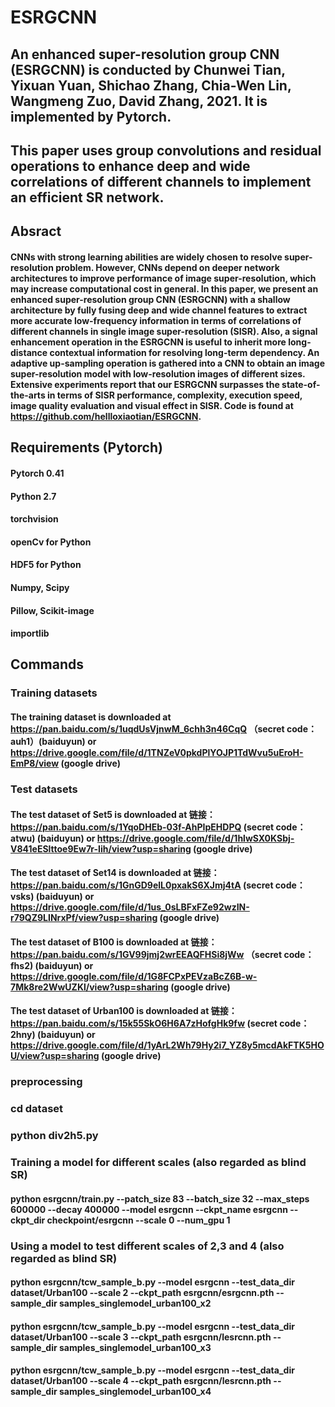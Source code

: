 # ESRGCNN
## An enhanced super-resolution group CNN (ESRGCNN) is conducted by Chunwei Tian, Yixuan Yuan, Shichao Zhang, Chia-Wen Lin, Wangmeng Zuo, David Zhang, 2021. It is implemented by Pytorch. 

## This paper uses group convolutions and residual operations to enhance deep and wide correlations of different channels to implement an efficient SR network.
	
## Absract
#### CNNs with strong learning abilities are widely chosen to resolve super-resolution problem. However, CNNs depend on deeper network architectures to improve performance of image super-resolution, which may increase computational cost in general. In this paper, we present an enhanced super-resolution group CNN (ESRGCNN) with a shallow architecture by fully fusing deep and wide channel features to extract more accurate low-frequency information in terms of correlations of different channels in single image super-resolution (SISR). Also, a signal enhancement operation in the ESRGCNN is useful to inherit more long-distance contextual information for resolving long-term dependency. An adaptive up-sampling operation is gathered into a CNN to obtain an image super-resolution model with low-resolution images of different sizes. Extensive experiments report that our ESRGCNN surpasses the state-of-the-arts in terms of SISR performance, complexity, execution speed, image quality evaluation and visual effect in SISR. Code is found at https://github.com/hellloxiaotian/ESRGCNN.


## Requirements (Pytorch)  
#### Pytorch 0.41
#### Python 2.7
#### torchvision 
#### openCv for Python
#### HDF5 for Python
#### Numpy, Scipy
#### Pillow, Scikit-image
#### importlib

## Commands
### Training datasets 
#### The  training dataset is downloaded at https://pan.baidu.com/s/1uqdUsVjnwM_6chh3n46CqQ （secret code：auh1）(baiduyun) or https://drive.google.com/file/d/1TNZeV0pkdPlYOJP1TdWvu5uEroH-EmP8/view (google drive)

### Test datasets 
#### The  test dataset of Set5 is downloaded at 链接：https://pan.baidu.com/s/1YqoDHEb-03f-AhPIpEHDPQ (secret code：atwu) (baiduyun) or https://drive.google.com/file/d/1hlwSX0KSbj-V841eESlttoe9Ew7r-Iih/view?usp=sharing (google drive) 
#### The  test dataset of Set14 is downloaded at 链接：https://pan.baidu.com/s/1GnGD9elL0pxakS6XJmj4tA (secret code：vsks) (baiduyun) or https://drive.google.com/file/d/1us_0sLBFxFZe92wzIN-r79QZ9LINrxPf/view?usp=sharing (google drive) 
#### The  test dataset of B100 is downloaded at 链接：https://pan.baidu.com/s/1GV99jmj2wrEEAQFHSi8jWw （secret code：fhs2) (baiduyun) or https://drive.google.com/file/d/1G8FCPxPEVzaBcZ6B-w-7Mk8re2WwUZKl/view?usp=sharing (google drive) 
#### The  test dataset of Urban100 is downloaded at 链接：https://pan.baidu.com/s/15k55SkO6H6A7zHofgHk9fw (secret code：2hny) (baiduyun) or https://drive.google.com/file/d/1yArL2Wh79Hy2i7_YZ8y5mcdAkFTK5HOU/view?usp=sharing (google drive) 

### preprocessing
### cd dataset
### python div2h5.py


### Training a model for different scales (also regarded as blind SR)
#### python esrgcnn/train.py --patch_size 83 --batch_size 32 --max_steps 600000 --decay 400000 --model esrgcnn --ckpt_name esrgcnn --ckpt_dir checkpoint/esrgcnn --scale 0 --num_gpu 1 


### Using a model to test different scales of 2,3 and 4 (also regarded as blind SR)
#### python esrgcnn/tcw_sample_b.py --model esrgcnn --test_data_dir dataset/Urban100 --scale 2 --ckpt_path esrgcnn/esrgcnn.pth  --sample_dir samples_singlemodel_urban100_x2

#### python esrgcnn/tcw_sample_b.py --model esrgcnn --test_data_dir dataset/Urban100 --scale 3 --ckpt_path esrgcnn/lesrcnn.pth  --sample_dir samples_singlemodel_urban100_x3

#### python esrgcnn/tcw_sample_b.py --model esrgcnn --test_data_dir dataset/Urban100 --scale 4 --ckpt_path esrgcnn/lesrcnn.pth  --sample_dir samples_singlemodel_urban100_x4 
